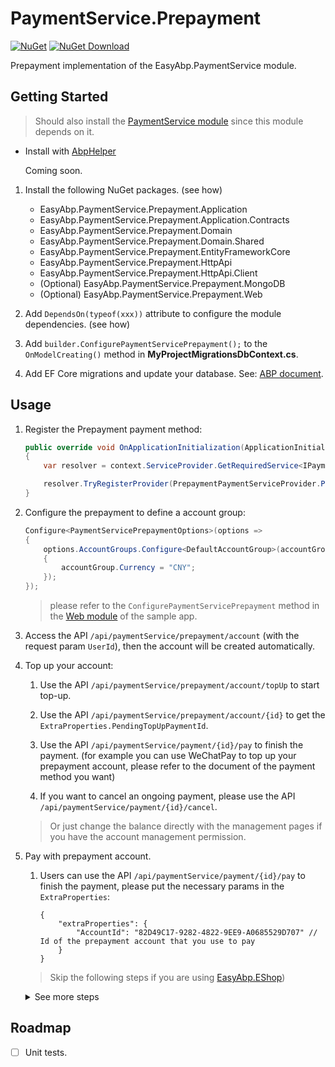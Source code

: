 # PaymentService.Prepayment

[![NuGet](https://img.shields.io/nuget/v/EasyAbp.PaymentService.Prepayment.Domain.Shared.svg?style=flat-square)](https://www.nuget.org/packages/EasyAbp.PaymentService.Prepayment.Domain.Shared)
[![NuGet Download](https://img.shields.io/nuget/dt/EasyAbp.PaymentService.Prepayment.Domain.Shared.svg?style=flat-square)](https://www.nuget.org/packages/EasyAbp.PaymentService.Prepayment.Domain.Shared)

Prepayment implementation of the EasyAbp.PaymentService module.

## Getting Started

> Should also install the [PaymentService module](/modules/PaymentService/README.md#getting-started) since this module depends on it.

* Install with [AbpHelper](https://github.com/EasyAbp/AbpHelper.GUI)

    Coming soon.

1. Install the following NuGet packages. (see how)

    * EasyAbp.PaymentService.Prepayment.Application
    * EasyAbp.PaymentService.Prepayment.Application.Contracts
    * EasyAbp.PaymentService.Prepayment.Domain
    * EasyAbp.PaymentService.Prepayment.Domain.Shared
    * EasyAbp.PaymentService.Prepayment.EntityFrameworkCore
    * EasyAbp.PaymentService.Prepayment.HttpApi
    * EasyAbp.PaymentService.Prepayment.HttpApi.Client
    * (Optional) EasyAbp.PaymentService.Prepayment.MongoDB
    * (Optional) EasyAbp.PaymentService.Prepayment.Web

1. Add `DependsOn(typeof(xxx))` attribute to configure the module dependencies. (see how)

1. Add `builder.ConfigurePaymentServicePrepayment();` to the `OnModelCreating()` method in **MyProjectMigrationsDbContext.cs**.

1. Add EF Core migrations and update your database. See: [ABP document](https://docs.abp.io/en/abp/latest/Tutorials/Part-1?UI=MVC#add-new-migration-update-the-database).

## Usage

1. Register the Prepayment payment method:
    ```csharp
    public override void OnApplicationInitialization(ApplicationInitializationContext context)
    {
        var resolver = context.ServiceProvider.GetRequiredService<IPaymentServiceResolver>();

        resolver.TryRegisterProvider(PrepaymentPaymentServiceProvider.PaymentMethod, typeof(PrepaymentPaymentServiceProvider));
    }
    ```
    
2. Configure the prepayment to define a account group:
    ```csharp
    Configure<PaymentServicePrepaymentOptions>(options =>
    {
        options.AccountGroups.Configure<DefaultAccountGroup>(accountGroup =>
        {
            accountGroup.Currency = "CNY";
        });
    });
    ```
    > please refer to the `ConfigurePaymentServicePrepayment` method in the [Web module](https://github.com/EasyAbp/PaymentService/blob/master/samples/PaymentServiceSample/aspnet-core/src/PaymentServiceSample.Web/PaymentServiceSampleWebModule.cs) of the sample app.

3. Access the API `/api/paymentService/prepayment/account` (with the request param `UserId`), then the account will be created automatically.

4. Top up your account:

    1. Use the API `/api/paymentService/prepayment/account/topUp` to start top-up.
    
    2. Use the API `/api/paymentService/prepayment/account/{id}` to get the `ExtraProperties.PendingTopUpPaymentId`.
    
    3. Use the API `/api/paymentService/payment/{id}/pay` to finish the payment. (for example you can use WeChatPay to top up your prepayment account, please refer to the document of the payment method you want)
    
    4. If you want to cancel an ongoing payment, please use the API `/api/paymentService/payment/{id}/cancel`.

    > Or just change the balance directly with the management pages if you have the account management permission.

5. Pay with prepayment account.
    1. Users can use the API `/api/paymentService/payment/{id}/pay` to finish the payment, please put the necessary params in the `ExtraProperties`:
    
        ```
        {
            "extraProperties": {
                "AccountId": "82D49C17-9282-4822-9EE9-A0685529D707" // Id of the prepayment account that you use to pay
            }
        }
        ```

    > Skip the following steps if you are using [EasyAbp.EShop](https://github.com/EasyAbp/EShop))

    <details>
    <summary>See more steps</summary>

    2. Create a payment with the payment method `Prepayment`.
        > Other modules or apps that depend on PaymentService module should create payments via distributed events.

        <details>
        <summary>See sample code</summary>

        ```csharp
        await _distributedEventBus.PublishAsync(new CreatePaymentEto
        {
            TenantId = CurrentTenant.Id,
            UserId = CurrentUser.GetId(),
            PaymentMethod = "Prepayment",   // Should specify the payment method as "Prepayment"
            Currency = "CNY",   // Should be same as the currency configuration of your prepayment account group
            PaymentItems = orders.Select(order => new CreatePaymentItemEto
            {
                ItemType = "MyCustomKeyword", // It is just a sample and you can customize it yourself
                ItemKey = order.Id,
                Currency = "CNY",
                OriginalPaymentAmount = order.Price
            }).ToList()
        });
        ```
        > please refer to the [usage in EShop](https://github.com/EasyAbp/EShop/blob/dev/modules/EasyAbp.EShop.Payments/src/EasyAbp.EShop.Payments.Application/EasyAbp/EShop/Payments/Payments/PaymentAppService.cs)
        </details>

    3. Handle the payment created distributed event to get and remember the `PaymentId`.
        <details>
        <summary>See sample code</summary>

        ```csharp
        public class MyCustomPaymentCreatedEventHandler : IDistributedEventHandler<EntityCreatedEto<PaymentEto>>, ITransientDependency
        {
            [UnitOfWork(isTransactional: true)]
            public virtual async Task HandleEventAsync(EntityCreatedEto<PaymentEto> eventData)
            {
                foreach (var item in eventData.Entity.PaymentItems.Where(item => item.ItemType == "MyCustomKeyword"))
                {
                    // Persistence the PaymentId of the ongoing payment, so user can get it in some way.
                }
            }
        }
        ```
        > please refer to the [usage in EShop](https://github.com/EasyAbp/EShop/blob/dev/modules/EasyAbp.EShop.Orders/src/EasyAbp.EShop.Orders.Domain/EasyAbp/EShop/Orders/Orders/OrderPaymentCreatedEventHandler.cs)
        </details>

    4. Handle the payment canceled distributed event to clear the remembered the `PaymentId`.
        <details>
        <summary>See sample code</summary>

        ```csharp
        public class MyCustomPaymentCanceledEventHandler : IDistributedEventHandler<PaymentCanceledEto>, ITransientDependency
        {
            [UnitOfWork(isTransactional: true)]
            public virtual async Task HandleEventAsync(PaymentCanceledEto payment)
            {
                foreach (var item in payment.PaymentItems.Where(item => item.ItemType == "MyCustomKeyword"))
                {
                    // Remove the remembered PaymentId.
                }
            }
        }
        ```
        > please refer to the [usage in EShop](https://github.com/EasyAbp/EShop/blob/dev/modules/EasyAbp.EShop.Orders/src/EasyAbp.EShop.Orders.Domain/EasyAbp/EShop/Orders/Orders/OrderPaymentCanceledEventHandler.cs)
        </details>

    5. Handle the payment completed distributed event:
        <details>
        <summary>See sample code</summary>

        ```csharp
        public class MyCustomPaymentCompletedEventHandler : IDistributedEventHandler<PaymentCompletedEto>, ITransientDependency
        {
            [UnitOfWork(isTransactional: true)]
            public virtual async Task HandleEventAsync(PaymentCompletedEto payment)
            {
                foreach (var item in payment.PaymentItems.Where(item => item.ItemType == "MyCustomKeyword"))
                {
                    // Maybe you can automatically send out the goods to the customer here.
                }
            }
        }
        ```
        > please refer to the [usage in EShop](https://github.com/EasyAbp/EShop/blob/dev/modules/EasyAbp.EShop.Orders/src/EasyAbp.EShop.Orders.Domain/EasyAbp/EShop/Orders/Orders/OrderPaymentCompletedEventHandler.cs)
        </details>
    </details>

## Roadmap

- [ ] Unit tests.
